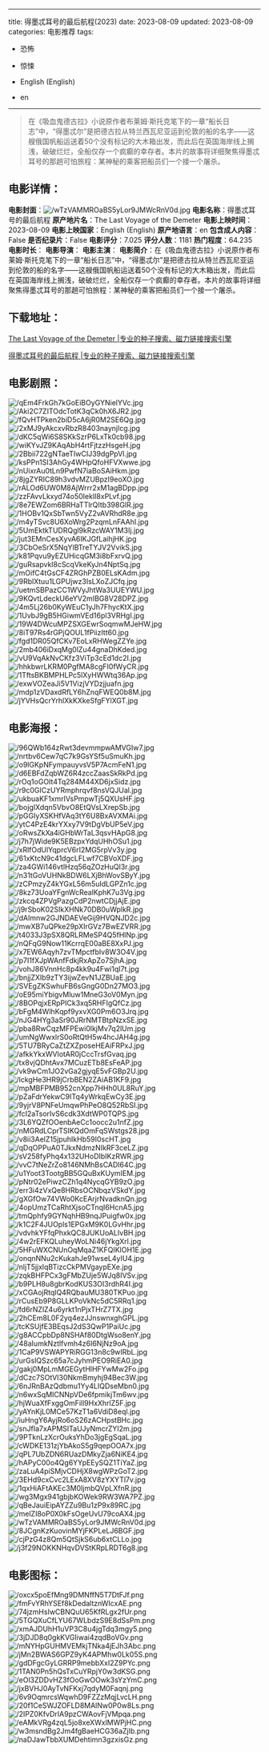 
---
title: 得墨忒耳号的最后航程(2023)
date: 2023-08-09
updated: 2023-08-09
categories: 电影推荐
tags:
- 恐怖
- 惊悚

- English (English)
- en
---


> 在《吸血鬼德古拉》小说原作者布莱姆·斯托克笔下的一章“船长日志”中，“得墨忒尔”是把德古拉从特兰西瓦尼亚运到伦敦的船的名字——这艘俄国帆船运送着50个没有标记的大木箱出发，而此后在英国海岸线上搁浅，破破烂烂，全船仅存一个疯癫的幸存者。本片的故事将详细聚焦得墨忒耳号的那趟可怕旅程：某神秘的乘客把船员们一个接一个屠杀。

## **电影详情**：

**电影封面**：<img src="https://image.tmdb.org/t/p/w200/wTzVAMMROaBS5yLor9JMWcRnV0d.jpg" alt="/wTzVAMMROaBS5yLor9JMWcRnV0d.jpg" title="/wTzVAMMROaBS5yLor9JMWcRnV0d.jpg">
**电影名称**：得墨忒耳号的最后航程
**原产地片名**：The Last Voyage of the Demeter
**电影上映时间**：2023-08-09
**电影上映国家**：English (English)
**原产地语言**：en
**包含成人内容**：False
**是否纪录片**：False
**电影评分**：7.025
**评分人数**：1181
**热门程度**：64.235
**电影时长**：
**电影导演**：
**电影主演**：
**电影简介**：在《吸血鬼德古拉》小说原作者布莱姆·斯托克笔下的一章“船长日志”中，“得墨忒尔”是把德古拉从特兰西瓦尼亚运到伦敦的船的名字——这艘俄国帆船运送着50个没有标记的大木箱出发，而此后在英国海岸线上搁浅，破破烂烂，全船仅存一个疯癫的幸存者。本片的故事将详细聚焦得墨忒耳号的那趟可怕旅程：某神秘的乘客把船员们一个接一个屠杀。

## **下载地址**：
[The Last Voyage of the Demeter |专业的种子搜索、磁力链接搜索引擎](https://movie.amd794.com:2083/?search=The%20Last%20Voyage%20of%20the%20Demeter&ordering=&mode=match_phrase&page_size=10&page=1)

[得墨忒耳号的最后航程 |专业的种子搜索、磁力链接搜索引擎](https://movie.amd794.com:2083/?search=%E5%BE%97%E5%A2%A8%E5%BF%92%E8%80%B3%E5%8F%B7%E7%9A%84%E6%9C%80%E5%90%8E%E8%88%AA%E7%A8%8B&ordering=&mode=match_phrase&page_size=10&page=1)
 

## **电影剧照**：
<img src="https://image.tmdb.org/t/p/original/qEm4FrkGh7kGoEiBOyGYNielYVc.jpg" alt="/qEm4FrkGh7kGoEiBOyGYNielYVc.jpg" title="/qEm4FrkGh7kGoEiBOyGYNielYVc.jpg"><img src="https://image.tmdb.org/t/p/original/Aki2C7ZITOdcTotK3qCk0hX6JR2.jpg" alt="/Aki2C7ZITOdcTotK3qCk0hX6JR2.jpg" title="/Aki2C7ZITOdcTotK3qCk0hX6JR2.jpg"><img src="https://image.tmdb.org/t/p/original/fQvHTPken2biD5cA6jR0M2SE6Qg.jpg" alt="/fQvHTPken2biD5cA6jR0M2SE6Qg.jpg" title="/fQvHTPken2biD5cA6jR0M2SE6Qg.jpg"><img src="https://image.tmdb.org/t/p/original/2xMJ9yAkcxvRbzR8403naynjlcg.jpg" alt="/2xMJ9yAkcxvRbzR8403naynjlcg.jpg" title="/2xMJ9yAkcxvRbzR8403naynjlcg.jpg"><img src="https://image.tmdb.org/t/p/original/dKC5qWi6S8SKkSzrP6LxTk0cb98.jpg" alt="/dKC5qWi6S8SKkSzrP6LxTk0cb98.jpg" title="/dKC5qWi6S8SKkSzrP6LxTk0cb98.jpg"><img src="https://image.tmdb.org/t/p/original/wiKYvJZ9KAqAbH4rtFjtzzHsgeH.jpg" alt="/wiKYvJZ9KAqAbH4rtFjtzzHsgeH.jpg" title="/wiKYvJZ9KAqAbH4rtFjtzzHsgeH.jpg"><img src="https://image.tmdb.org/t/p/original/2Bbii722gNTaeTIwCIJ39dgPpVI.jpg" alt="/2Bbii722gNTaeTIwCIJ39dgPpVI.jpg" title="/2Bbii722gNTaeTIwCIJ39dgPpVI.jpg"><img src="https://image.tmdb.org/t/p/original/ksPPn1SI3AhGy4WHpQfoHFVXwwe.jpg" alt="/ksPPn1SI3AhGy4WHpQfoHFVXwwe.jpg" title="/ksPPn1SI3AhGy4WHpQfoHFVXwwe.jpg"><img src="https://image.tmdb.org/t/p/original/nUixrAu0tLn9PwfN7iaBoSAiHkm.jpg" alt="/nUixrAu0tLn9PwfN7iaBoSAiHkm.jpg" title="/nUixrAu0tLn9PwfN7iaBoSAiHkm.jpg"><img src="https://image.tmdb.org/t/p/original/8jgZYRIC89h3vdvMZUBpzI9eoXO.jpg" alt="/8jgZYRIC89h3vdvMZUBpzI9eoXO.jpg" title="/8jgZYRIC89h3vdvMZUBpzI9eoXO.jpg"><img src="https://image.tmdb.org/t/p/original/rALOd6UW0M8AjWrrr2xM1agBDpp.jpg" alt="/rALOd6UW0M8AjWrrr2xM1agBDpp.jpg" title="/rALOd6UW0M8AjWrrr2xM1agBDpp.jpg"><img src="https://image.tmdb.org/t/p/original/zzFAvvLkxyd74o50IeklI8xPLvf.jpg" alt="/zzFAvvLkxyd74o50IeklI8xPLvf.jpg" title="/zzFAvvLkxyd74o50IeklI8xPLvf.jpg"><img src="https://image.tmdb.org/t/p/original/8e7EWZom6BRHaTTlrQItb398GlR.jpg" alt="/8e7EWZom6BRHaTTlrQItb398GlR.jpg" title="/8e7EWZom6BRHaTTlrQItb398GlR.jpg"><img src="https://image.tmdb.org/t/p/original/1HOBv1QxSbTwn5VyZ2vAVRhdR8e.jpg" alt="/1HOBv1QxSbTwn5VyZ2vAVRhdR8e.jpg" title="/1HOBv1QxSbTwn5VyZ2vAVRhdR8e.jpg"><img src="https://image.tmdb.org/t/p/original/m4yTSvc8U6XoWrg2PzqmLnFAAhI.jpg" alt="/m4yTSvc8U6XoWrg2PzqmLnFAAhI.jpg" title="/m4yTSvc8U6XoWrg2PzqmLnFAAhI.jpg"><img src="https://image.tmdb.org/t/p/original/5UmEktkTUDRQgl9kRzcWAY1M3Ij.jpg" alt="/5UmEktkTUDRQgl9kRzcWAY1M3Ij.jpg" title="/5UmEktkTUDRQgl9kRzcWAY1M3Ij.jpg"><img src="https://image.tmdb.org/t/p/original/jut3EMnCesXyvA6IKJGfLaihjHK.jpg" alt="/jut3EMnCesXyvA6IKJGfLaihjHK.jpg" title="/jut3EMnCesXyvA6IKJGfLaihjHK.jpg"><img src="https://image.tmdb.org/t/p/original/3CbOeSrX5NqYlBTreTYJV2VvikS.jpg" alt="/3CbOeSrX5NqYlBTreTYJV2VvikS.jpg" title="/3CbOeSrX5NqYlBTreTYJV2VvikS.jpg"><img src="https://image.tmdb.org/t/p/original/k81Pqvu9yEZUHicqGM3i8bFxrvQ.jpg" alt="/k81Pqvu9yEZUHicqGM3i8bFxrvQ.jpg" title="/k81Pqvu9yEZUHicqGM3i8bFxrvQ.jpg"><img src="https://image.tmdb.org/t/p/original/guRsapvkl8cScqVkeKyJn4NptSq.jpg" alt="/guRsapvkl8cScqVkeKyJn4NptSq.jpg" title="/guRsapvkl8cScqVkeKyJn4NptSq.jpg"><img src="https://image.tmdb.org/t/p/original/mOifC4tGsCF4ZRGhPZB0ELsKAdm.jpg" alt="/mOifC4tGsCF4ZRGhPZB0ELsKAdm.jpg" title="/mOifC4tGsCF4ZRGhPZB0ELsKAdm.jpg"><img src="https://image.tmdb.org/t/p/original/9RblXtuu1LGPUjwz3IsLXoZJCfq.jpg" alt="/9RblXtuu1LGPUjwz3IsLXoZJCfq.jpg" title="/9RblXtuu1LGPUjwz3IsLXoZJCfq.jpg"><img src="https://image.tmdb.org/t/p/original/uetmSBPazCC1WVyJhtWa3UUEYWU.jpg" alt="/uetmSBPazCC1WVyJhtWa3UUEYWU.jpg" title="/uetmSBPazCC1WVyJhtWa3UUEYWU.jpg"><img src="https://image.tmdb.org/t/p/original/9KQvtLdeckU6eYV2mIBG8V28DPZ.jpg" alt="/9KQvtLdeckU6eYV2mIBG8V28DPZ.jpg" title="/9KQvtLdeckU6eYV2mIBG8V28DPZ.jpg"><img src="https://image.tmdb.org/t/p/original/4m5Lj26b0KyWEuC1yJh7FhycKtX.jpg" alt="/4m5Lj26b0KyWEuC1yJh7FhycKtX.jpg" title="/4m5Lj26b0KyWEuC1yJh7FhycKtX.jpg"><img src="https://image.tmdb.org/t/p/original/1UvbJ9gB5HGiwmVEd16pl3VRHgI.jpg" alt="/1UvbJ9gB5HGiwmVEd16pl3VRHgI.jpg" title="/1UvbJ9gB5HGiwmVEd16pl3VRHgI.jpg"><img src="https://image.tmdb.org/t/p/original/19W4DWcuMPZSXGEwrSoqmwMJeHW.jpg" alt="/19W4DWcuMPZSXGEwrSoqmwMJeHW.jpg" title="/19W4DWcuMPZSXGEwrSoqmwMJeHW.jpg"><img src="https://image.tmdb.org/t/p/original/8iT97Rs4rGPjQOUL1fPiizItt60.jpg" alt="/8iT97Rs4rGPjQOUL1fPiizItt60.jpg" title="/8iT97Rs4rGPjQOUL1fPiizItt60.jpg"><img src="https://image.tmdb.org/t/p/original/fgd1DR05QfCKv7EoLxRHWegZZYe.jpg" alt="/fgd1DR05QfCKv7EoLxRHWegZZYe.jpg" title="/fgd1DR05QfCKv7EoLxRHWegZZYe.jpg"><img src="https://image.tmdb.org/t/p/original/2mb406iDxqMg0lZu44gnaDhKded.jpg" alt="/2mb406iDxqMg0lZu44gnaDhKded.jpg" title="/2mb406iDxqMg0lZu44gnaDhKded.jpg"><img src="https://image.tmdb.org/t/p/original/vU9VqAkNvCKfz3ViTp3cEd1dc2I.jpg" alt="/vU9VqAkNvCKfz3ViTp3cEd1dc2I.jpg" title="/vU9VqAkNvCKfz3ViTp3cEd1dc2I.jpg"><img src="https://image.tmdb.org/t/p/original/hhkbwrLKRM0PgfMA8cgFI0fWyCR.jpg" alt="/hhkbwrLKRM0PgfMA8cgFI0fWyCR.jpg" title="/hhkbwrLKRM0PgfMA8cgFI0fWyCR.jpg"><img src="https://image.tmdb.org/t/p/original/1TftsBKBMPHLPc5lXyHWWtq36Ap.jpg" alt="/1TftsBKBMPHLPc5lXyHWWtq36Ap.jpg" title="/1TftsBKBMPHLPc5lXyHWWtq36Ap.jpg"><img src="https://image.tmdb.org/t/p/original/exwVOZeaJi5V1VizjVYDzjjuafn.jpg" alt="/exwVOZeaJi5V1VizjVYDzjjuafn.jpg" title="/exwVOZeaJi5V1VizjVYDzjjuafn.jpg"><img src="https://image.tmdb.org/t/p/original/mdp1zVDaxdRfLY6hZnqFWEQ0b8M.jpg" alt="/mdp1zVDaxdRfLY6hZnqFWEQ0b8M.jpg" title="/mdp1zVDaxdRfLY6hZnqFWEQ0b8M.jpg"><img src="https://image.tmdb.org/t/p/original/jYVHsQcrYrhlXkKXkeSfgFYlXGT.jpg" alt="/jYVHsQcrYrhlXkKXkeSfgFYlXGT.jpg" title="/jYVHsQcrYrhlXkKXkeSfgFYlXGT.jpg">

## **电影海报**：
<img src="https://image.tmdb.org/t/p/original/96QWb164zRwt3devmmpwAMVGIw7.jpg" alt="/96QWb164zRwt3devmmpwAMVGIw7.jpg" title="/96QWb164zRwt3devmmpwAMVGIw7.jpg"><img src="https://image.tmdb.org/t/p/original/nrtbv6Cew7qC7k9GsYSf5uSmuKh.jpg" alt="/nrtbv6Cew7qC7k9GsYSf5uSmuKh.jpg" title="/nrtbv6Cew7qC7k9GsYSf5uSmuKh.jpg"><img src="https://image.tmdb.org/t/p/original/o9lGKpNFympauyvsV5P7AcmFeN1.jpg" alt="/o9lGKpNFympauyvsV5P7AcmFeN1.jpg" title="/o9lGKpNFympauyvsV5P7AcmFeN1.jpg"><img src="https://image.tmdb.org/t/p/original/d6EBFdZqbWZ6R4zccZaasSkRkPd.jpg" alt="/d6EBFdZqbWZ6R4zccZaasSkRkPd.jpg" title="/d6EBFdZqbWZ6R4zccZaasSkRkPd.jpg"><img src="https://image.tmdb.org/t/p/original/rOq1oGOIt4Tq284M44XD6jxSidz.jpg" alt="/rOq1oGOIt4Tq284M44XD6jxSidz.jpg" title="/rOq1oGOIt4Tq284M44XD6jxSidz.jpg"><img src="https://image.tmdb.org/t/p/original/r9c0GICzUYRmphrqvf8nsVQJUal.jpg" alt="/r9c0GICzUYRmphrqvf8nsVQJUal.jpg" title="/r9c0GICzUYRmphrqvf8nsVQJUal.jpg"><img src="https://image.tmdb.org/t/p/original/ukbuaKF1xmrIVsPmpwTj5QXUsHF.jpg" alt="/ukbuaKF1xmrIVsPmpwTj5QXUsHF.jpg" title="/ukbuaKF1xmrIVsPmpwTj5QXUsHF.jpg"><img src="https://image.tmdb.org/t/p/original/bojgIXdqn5VbvO8EtQVsLXrepSb.jpg" alt="/bojgIXdqn5VbvO8EtQVsLXrepSb.jpg" title="/bojgIXdqn5VbvO8EtQVsLXrepSb.jpg"><img src="https://image.tmdb.org/t/p/original/pGGIyXSKHfVAq3tY6U8BxAVXMAi.jpg" alt="/pGGIyXSKHfVAq3tY6U8BxAVXMAi.jpg" title="/pGGIyXSKHfVAq3tY6U8BxAVXMAi.jpg"><img src="https://image.tmdb.org/t/p/original/ytC4PzE4krYXxy7V9tDgVbUP5eV.jpg" alt="/ytC4PzE4krYXxy7V9tDgVbUP5eV.jpg" title="/ytC4PzE4krYXxy7V9tDgVbUP5eV.jpg"><img src="https://image.tmdb.org/t/p/original/oRwsZkXa4iGHbWrTaL3qsvHApG8.jpg" alt="/oRwsZkXa4iGHbWrTaL3qsvHApG8.jpg" title="/oRwsZkXa4iGHbWrTaL3qsvHApG8.jpg"><img src="https://image.tmdb.org/t/p/original/j7h7jWide9K5EBzpxYdqUHhOSu1.jpg" alt="/j7h7jWide9K5EBzpxYdqUHhOSu1.jpg" title="/j7h7jWide9K5EBzpxYdqUHhOSu1.jpg"><img src="https://image.tmdb.org/t/p/original/xRlfOdUlYqprcV6rI2MG5rpVv3y.jpg" alt="/xRlfOdUlYqprcV6rI2MG5rpVv3y.jpg" title="/xRlfOdUlYqprcV6rI2MG5rpVv3y.jpg"><img src="https://image.tmdb.org/t/p/original/61xKtcN9c41dgcLFLwf7CBVoXDF.jpg" alt="/61xKtcN9c41dgcLFLwf7CBVoXDF.jpg" title="/61xKtcN9c41dgcLFLwf7CBVoXDF.jpg"><img src="https://image.tmdb.org/t/p/original/za4GWi146vtlHzq56qZOzHuQl3r.jpg" alt="/za4GWi146vtlHzq56qZOzHuQl3r.jpg" title="/za4GWi146vtlHzq56qZOzHuQl3r.jpg"><img src="https://image.tmdb.org/t/p/original/n31tGoVUHNkBDW6LXjBhWovSByY.jpg" alt="/n31tGoVUHNkBDW6LXjBhWovSByY.jpg" title="/n31tGoVUHNkBDW6LXjBhWovSByY.jpg"><img src="https://image.tmdb.org/t/p/original/zCPmzyZ4kYGxL56m5uIdLGPZn1c.jpg" alt="/zCPmzyZ4kYGxL56m5uIdLGPZn1c.jpg" title="/zCPmzyZ4kYGxL56m5uIdLGPZn1c.jpg"><img src="https://image.tmdb.org/t/p/original/8kz73UoaYFgnWcRealKphK7u3Vg.jpg" alt="/8kz73UoaYFgnWcRealKphK7u3Vg.jpg" title="/8kz73UoaYFgnWcRealKphK7u3Vg.jpg"><img src="https://image.tmdb.org/t/p/original/zkcq4ZPVgPazgCdP2nwtCDjjAjE.jpg" alt="/zkcq4ZPVgPazgCdP2nwtCDjjAjE.jpg" title="/zkcq4ZPVgPazgCdP2nwtCDjjAjE.jpg"><img src="https://image.tmdb.org/t/p/original/j9rSboK02SIkXHNk70DB0uWplkR.jpg" alt="/j9rSboK02SIkXHNk70DB0uWplkR.jpg" title="/j9rSboK02SIkXHNk70DB0uWplkR.jpg"><img src="https://image.tmdb.org/t/p/original/dAImnw2GJNDAEVeGij9HVQNJD2c.jpg" alt="/dAImnw2GJNDAEVeGij9HVQNJD2c.jpg" title="/dAImnw2GJNDAEVeGij9HVQNJD2c.jpg"><img src="https://image.tmdb.org/t/p/original/mwXB7uQPke29pXIrGVz7BwEZVRR.jpg" alt="/mwXB7uQPke29pXIrGVz7BwEZVRR.jpg" title="/mwXB7uQPke29pXIrGVz7BwEZVRR.jpg"><img src="https://image.tmdb.org/t/p/original/t4033J3pSX8QRLRMeSP4Q5fHlNp.jpg" alt="/t4033J3pSX8QRLRMeSP4Q5fHlNp.jpg" title="/t4033J3pSX8QRLRMeSP4Q5fHlNp.jpg"><img src="https://image.tmdb.org/t/p/original/nQFqG9Now11KcrrqE00aBE8XxPJ.jpg" alt="/nQFqG9Now11KcrrqE00aBE8XxPJ.jpg" title="/nQFqG9Now11KcrrqE00aBE8XxPJ.jpg"><img src="https://image.tmdb.org/t/p/original/x7EW6Aqyh7zvTMpctfbIv8W3O4V.jpg" alt="/x7EW6Aqyh7zvTMpctfbIv8W3O4V.jpg" title="/x7EW6Aqyh7zvTMpctfbIv8W3O4V.jpg"><img src="https://image.tmdb.org/t/p/original/p7I1fXJpWAnfFdkjRxApZo7SjhA.jpg" alt="/p7I1fXJpWAnfFdkjRxApZo7SjhA.jpg" title="/p7I1fXJpWAnfFdkjRxApZo7SjhA.jpg"><img src="https://image.tmdb.org/t/p/original/vohJ86VnnHc8p4kk9u4Fwi1qI7t.jpg" alt="/vohJ86VnnHc8p4kk9u4Fwi1qI7t.jpg" title="/vohJ86VnnHc8p4kk9u4Fwi1qI7t.jpg"><img src="https://image.tmdb.org/t/p/original/bnjjZXIb9zTY3ijwZevN1JZBUaE.jpg" alt="/bnjjZXIb9zTY3ijwZevN1JZBUaE.jpg" title="/bnjjZXIb9zTY3ijwZevN1JZBUaE.jpg"><img src="https://image.tmdb.org/t/p/original/SVEgZKSwhuFB6sGngG0Dn27MO3.jpg" alt="/SVEgZKSwhuFB6sGngG0Dn27MO3.jpg" title="/SVEgZKSwhuFB6sGngG0Dn27MO3.jpg"><img src="https://image.tmdb.org/t/p/original/oE95miYbigvMluw1MneG3oV0Myn.jpg" alt="/oE95miYbigvMluw1MneG3oV0Myn.jpg" title="/oE95miYbigvMluw1MneG3oV0Myn.jpg"><img src="https://image.tmdb.org/t/p/original/8BOPqjxERpPICk3xq5RHFIgQfCz.jpg" alt="/8BOPqjxERpPICk3xq5RHFIgQfCz.jpg" title="/8BOPqjxERpPICk3xq5RHFIgQfCz.jpg"><img src="https://image.tmdb.org/t/p/original/bFgM4WlhKqpf9yxvXG0Pm6O3Jrq.jpg" alt="/bFgM4WlhKqpf9yxvXG0Pm6O3Jrq.jpg" title="/bFgM4WlhKqpf9yxvXG0Pm6O3Jrq.jpg"><img src="https://image.tmdb.org/t/p/original/nJG4HYg3aSr90JRrNMTBtpNzxSE.jpg" alt="/nJG4HYg3aSr90JRrNMTBtpNzxSE.jpg" title="/nJG4HYg3aSr90JRrNMTBtpNzxSE.jpg"><img src="https://image.tmdb.org/t/p/original/pba8RwCqzMFPEwi0lkjMv7q2lUm.jpg" alt="/pba8RwCqzMFPEwi0lkjMv7q2lUm.jpg" title="/pba8RwCqzMFPEwi0lkjMv7q2lUm.jpg"><img src="https://image.tmdb.org/t/p/original/umNgWwxlrS0oRtQtH5w4hcJAH4g.jpg" alt="/umNgWwxlrS0oRtQtH5w4hcJAH4g.jpg" title="/umNgWwxlrS0oRtQtH5w4hcJAH4g.jpg"><img src="https://image.tmdb.org/t/p/original/5TU7BRyCaZtZXZposeHEAiFRPxJ.jpg" alt="/5TU7BRyCaZtZXZposeHEAiFRPxJ.jpg" title="/5TU7BRyCaZtZXZposeHEAiFRPxJ.jpg"><img src="https://image.tmdb.org/t/p/original/afkkYkxWVlotAR0jCccTrsfGvaq.jpg" alt="/afkkYkxWVlotAR0jCccTrsfGvaq.jpg" title="/afkkYkxWVlotAR0jCccTrsfGvaq.jpg"><img src="https://image.tmdb.org/t/p/original/tx8vjQDhtAvx7MCuzETb8EsFeAP.jpg" alt="/tx8vjQDhtAvx7MCuzETb8EsFeAP.jpg" title="/tx8vjQDhtAvx7MCuzETb8EsFeAP.jpg"><img src="https://image.tmdb.org/t/p/original/vk9wCm1JO2vGa2gjyqE5vFGBp2U.jpg" alt="/vk9wCm1JO2vGa2gjyqE5vFGBp2U.jpg" title="/vk9wCm1JO2vGa2gjyqE5vFGBp2U.jpg"><img src="https://image.tmdb.org/t/p/original/lckgHe3HR9jCrbBEN2ZAiAB1KF9.jpg" alt="/lckgHe3HR9jCrbBEN2ZAiAB1KF9.jpg" title="/lckgHe3HR9jCrbBEN2ZAiAB1KF9.jpg"><img src="https://image.tmdb.org/t/p/original/mpMBFPMB952cnXpp7HHh0UL8RuY.jpg" alt="/mpMBFPMB952cnXpp7HHh0UL8RuY.jpg" title="/mpMBFPMB952cnXpp7HHh0UL8RuY.jpg"><img src="https://image.tmdb.org/t/p/original/pZaFdrYekwC9ITq4yWrkqEwCy3E.jpg" alt="/pZaFdrYekwC9ITq4yWrkqEwCy3E.jpg" title="/pZaFdrYekwC9ITq4yWrkqEwCy3E.jpg"><img src="https://image.tmdb.org/t/p/original/9yjrV8PNFeUmqwPhPeO8Q52RbSI.jpg" alt="/9yjrV8PNFeUmqwPhPeO8Q52RbSI.jpg" title="/9yjrV8PNFeUmqwPhPeO8Q52RbSI.jpg"><img src="https://image.tmdb.org/t/p/original/fcI2aTsorIvS6cdk3XdtWP0TQPS.jpg" alt="/fcI2aTsorIvS6cdk3XdtWP0TQPS.jpg" title="/fcI2aTsorIvS6cdk3XdtWP0TQPS.jpg"><img src="https://image.tmdb.org/t/p/original/3L6YQZfOOenbAeCc1oocc2u1nfZ.jpg" alt="/3L6YQZfOOenbAeCc1oocc2u1nfZ.jpg" title="/3L6YQZfOOenbAeCc1oocc2u1nfZ.jpg"><img src="https://image.tmdb.org/t/p/original/nMGRdLCprTSIKQdOmFqSWstgs28.jpg" alt="/nMGRdLCprTSIKQdOmFqSWstgs28.jpg" title="/nMGRdLCprTSIKQdOmFqSWstgs28.jpg"><img src="https://image.tmdb.org/t/p/original/v8ii3AelZ15jpuhIkHb59I0scHT.jpg" alt="/v8ii3AelZ15jpuhIkHb59I0scHT.jpg" title="/v8ii3AelZ15jpuhIkHb59I0scHT.jpg"><img src="https://image.tmdb.org/t/p/original/qDqOPPuA0TJkxNdmzNIkRF3ceLZ.jpg" alt="/qDqOPPuA0TJkxNdmzNIkRF3ceLZ.jpg" title="/qDqOPPuA0TJkxNdmzNIkRF3ceLZ.jpg"><img src="https://image.tmdb.org/t/p/original/sV258fyPhq4x132UHoDIbIKzRWR.jpg" alt="/sV258fyPhq4x132UHoDIbIKzRWR.jpg" title="/sV258fyPhq4x132UHoDIbIKzRWR.jpg"><img src="https://image.tmdb.org/t/p/original/vvC7tNeZrZo8146NMhBsCADl64C.jpg" alt="/vvC7tNeZrZo8146NMhBsCADl64C.jpg" title="/vvC7tNeZrZo8146NMhBsCADl64C.jpg"><img src="https://image.tmdb.org/t/p/original/u1Yoot3TootgBB5GQuBxKUymIEM.jpg" alt="/u1Yoot3TootgBB5GQuBxKUymIEM.jpg" title="/u1Yoot3TootgBB5GQuBxKUymIEM.jpg"><img src="https://image.tmdb.org/t/p/original/pNtr02ePiwzCZh1q4NycqGYB9zO.jpg" alt="/pNtr02ePiwzCZh1q4NycqGYB9zO.jpg" title="/pNtr02ePiwzCZh1q4NycqGYB9zO.jpg"><img src="https://image.tmdb.org/t/p/original/err3i4zVxQe8HRbsOCNbqzVSkdY.jpg" alt="/err3i4zVxQe8HRbsOCNbqzVSkdY.jpg" title="/err3i4zVxQe8HRbsOCNbqzVSkdY.jpg"><img src="https://image.tmdb.org/t/p/original/gXGfOw74VWo0KcEArjrNvadknQn.jpg" alt="/gXGfOw74VWo0KcEArjrNvadknQn.jpg" title="/gXGfOw74VWo0KcEArjrNvadknQn.jpg"><img src="https://image.tmdb.org/t/p/original/4opUmzTCaRhtXjsoCTnqI6HcnA5.jpg" alt="/4opUmzTCaRhtXjsoCTnqI6HcnA5.jpg" title="/4opUmzTCaRhtXjsoCTnqI6HcnA5.jpg"><img src="https://image.tmdb.org/t/p/original/tmQphfy9GYNqhHB9nqJPuigfw0x.jpg" alt="/tmQphfy9GYNqhHB9nqJPuigfw0x.jpg" title="/tmQphfy9GYNqhHB9nqJPuigfw0x.jpg"><img src="https://image.tmdb.org/t/p/original/k1C2F4JUOpls1EPGxM9K0LGvHhr.jpg" alt="/k1C2F4JUOpls1EPGxM9K0LGvHhr.jpg" title="/k1C2F4JUOpls1EPGxM9K0LGvHhr.jpg"><img src="https://image.tmdb.org/t/p/original/vdvhkYFfqPhxkQC8JUKUoALIvBH.jpg" alt="/vdvhkYFfqPhxkQC8JUKUoALIvBH.jpg" title="/vdvhkYFfqPhxkQC8JUKUoALIvBH.jpg"><img src="https://image.tmdb.org/t/p/original/4w2rEFKQLuheyWoLNi46jYkgXrl.jpg" alt="/4w2rEFKQLuheyWoLNi46jYkgXrl.jpg" title="/4w2rEFKQLuheyWoLNi46jYkgXrl.jpg"><img src="https://image.tmdb.org/t/p/original/5HFuWXCNUnOqMqaZ1KFQIKlOH1E.jpg" alt="/5HFuWXCNUnOqMqaZ1KFQIKlOH1E.jpg" title="/5HFuWXCNUnOqMqaZ1KFQIKlOH1E.jpg"><img src="https://image.tmdb.org/t/p/original/onqnNNu2cKukahJe91wseL4yIU4.jpg" alt="/onqnNNu2cKukahJe91wseL4yIU4.jpg" title="/onqnNNu2cKukahJe91wseL4yIU4.jpg"><img src="https://image.tmdb.org/t/p/original/nljT5jjxlqBTizcCkPMVgaypEXe.jpg" alt="/nljT5jjxlqBTizcCkPMVgaypEXe.jpg" title="/nljT5jjxlqBTizcCkPMVgaypEXe.jpg"><img src="https://image.tmdb.org/t/p/original/zqkBHFPCx3gFMbZUje5WJq8IVSv.jpg" alt="/zqkBHFPCx3gFMbZUje5WJq8IVSv.jpg" title="/zqkBHFPCx3gFMbZUje5WJq8IVSv.jpg"><img src="https://image.tmdb.org/t/p/original/b9PLH8u8gbrKodKUS3OI3rdhR4I.jpg" alt="/b9PLH8u8gbrKodKUS3OI3rdhR4I.jpg" title="/b9PLH8u8gbrKodKUS3OI3rdhR4I.jpg"><img src="https://image.tmdb.org/t/p/original/xCGAojRtqlQ4RQbauMU380TKPuo.jpg" alt="/xCGAojRtqlQ4RQbauMU380TKPuo.jpg" title="/xCGAojRtqlQ4RQbauMU380TKPuo.jpg"><img src="https://image.tmdb.org/t/p/original/rCusEb9P8GLLKPoVkNc5dC5RRq1.jpg" alt="/rCusEb9P8GLLKPoVkNc5dC5RRq1.jpg" title="/rCusEb9P8GLLKPoVkNc5dC5RRq1.jpg"><img src="https://image.tmdb.org/t/p/original/fd6rNZlZ4u6yrkt1nPjxTHrZ7TX.jpg" alt="/fd6rNZlZ4u6yrkt1nPjxTHrZ7TX.jpg" title="/fd6rNZlZ4u6yrkt1nPjxTHrZ7TX.jpg"><img src="https://image.tmdb.org/t/p/original/2hCEm8L0F2yq4ezJJnswnxghGPL.jpg" alt="/2hCEm8L0F2yq4ezJJnswnxghGPL.jpg" title="/2hCEm8L0F2yq4ezJJnswnxghGPL.jpg"><img src="https://image.tmdb.org/t/p/original/tcKSUjfE3BEqsJ2dS3QwP1PaiUc.jpg" alt="/tcKSUjfE3BEqsJ2dS3QwP1PaiUc.jpg" title="/tcKSUjfE3BEqsJ2dS3QwP1PaiUc.jpg"><img src="https://image.tmdb.org/t/p/original/g8ACCpbDp8NSHAf80DtgWso8enY.jpg" alt="/g8ACCpbDp8NSHAf80DtgWso8enY.jpg" title="/g8ACCpbDp8NSHAf80DtgWso8enY.jpg"><img src="https://image.tmdb.org/t/p/original/48aIumkNztlfvmh4z6I6NjNz9oA.jpg" alt="/48aIumkNztlfvmh4z6I6NjNz9oA.jpg" title="/48aIumkNztlfvmh4z6I6NjNz9oA.jpg"><img src="https://image.tmdb.org/t/p/original/1CaP9VSWAPYRiRGG13n8c9wIRbL.jpg" alt="/1CaP9VSWAPYRiRGG13n8c9wIRbL.jpg" title="/1CaP9VSWAPYRiRGG13n8c9wIRbL.jpg"><img src="https://image.tmdb.org/t/p/original/urGslQSzc65a7cJyhmPEO9RiEA0.jpg" alt="/urGslQSzc65a7cJyhmPEO9RiEA0.jpg" title="/urGslQSzc65a7cJyhmPEO9RiEA0.jpg"><img src="https://image.tmdb.org/t/p/original/gakj0MpLmMGEGytHlHFYwMw2Fo.jpg" alt="/gakj0MpLmMGEGytHlHFYwMw2Fo.jpg" title="/gakj0MpLmMGEGytHlHFYwMw2Fo.jpg"><img src="https://image.tmdb.org/t/p/original/dCzc7SOtVI30NkmBmyhj94Bec3W.jpg" alt="/dCzc7SOtVI30NkmBmyhj94Bec3W.jpg" title="/dCzc7SOtVI30NkmBmyhj94Bec3W.jpg"><img src="https://image.tmdb.org/t/p/original/6nJRnBAzQdbmu1Yy4LIQDseMbn0.jpg" alt="/6nJRnBAzQdbmu1Yy4LIQDseMbn0.jpg" title="/6nJRnBAzQdbmu1Yy4LIQDseMbn0.jpg"><img src="https://image.tmdb.org/t/p/original/n6wxSqMICNNpVDe6fpmikjTm6wv.jpg" alt="/n6wxSqMICNNpVDe6fpmikjTm6wv.jpg" title="/n6wxSqMICNNpVDe6fpmikjTm6wv.jpg"><img src="https://image.tmdb.org/t/p/original/hjWuaXfFxggOmFill9HxXhrlZ5F.jpg" alt="/hjWuaXfFxggOmFill9HxXhrlZ5F.jpg" title="/hjWuaXfFxggOmFill9HxXhrlZ5F.jpg"><img src="https://image.tmdb.org/t/p/original/yAYnKjL0MCe57KzT1a6VdiD8eql.jpg" alt="/yAYnKjL0MCe57KzT1a6VdiD8eql.jpg" title="/yAYnKjL0MCe57KzT1a6VdiD8eql.jpg"><img src="https://image.tmdb.org/t/p/original/iuHngY6AyjRo6oS26zACHpstBHc.jpg" alt="/iuHngY6AyjRo6oS26zACHpstBHc.jpg" title="/iuHngY6AyjRo6oS26zACHpstBHc.jpg"><img src="https://image.tmdb.org/t/p/original/snJfIa7xAPMSITaUJyNmcrZYI2m.jpg" alt="/snJfIa7xAPMSITaUJyNmcrZYI2m.jpg" title="/snJfIa7xAPMSITaUJyNmcrZYI2m.jpg"><img src="https://image.tmdb.org/t/p/original/9PTknLzXcrOuksYhDo3jgEgSqaL.jpg" alt="/9PTknLzXcrOuksYhDo3jgEgSqaL.jpg" title="/9PTknLzXcrOuksYhDo3jgEgSqaL.jpg"><img src="https://image.tmdb.org/t/p/original/cWDKE131zjYbAkoS5g9qepOOA7x.jpg" alt="/cWDKE131zjYbAkoS5g9qepOOA7x.jpg" title="/cWDKE131zjYbAkoS5g9qepOOA7x.jpg"><img src="https://image.tmdb.org/t/p/original/qPL7UbZDN6RUazDMkyZja6NiKE4.jpg" alt="/qPL7UbZDN6RUazDMkyZja6NiKE4.jpg" title="/qPL7UbZDN6RUazDMkyZja6NiKE4.jpg"><img src="https://image.tmdb.org/t/p/original/hAPyC00o4Qg6YYpEEySQZ1TiYaZ.jpg" alt="/hAPyC00o4Qg6YYpEEySQZ1TiYaZ.jpg" title="/hAPyC00o4Qg6YYpEEySQZ1TiYaZ.jpg"><img src="https://image.tmdb.org/t/p/original/zaLuA4piSMjvCDHjX8wgWPzGoT2.jpg" alt="/zaLuA4piSMjvCDHjX8wgWPzGoT2.jpg" title="/zaLuA4piSMjvCDHjX8wgWPzGoT2.jpg"><img src="https://image.tmdb.org/t/p/original/3EHd9cxCvc2LExA8XV8zYXYTl7v.jpg" alt="/3EHd9cxCvc2LExA8XV8zYXYTl7v.jpg" title="/3EHd9cxCvc2LExA8XV8zYXYTl7v.jpg"><img src="https://image.tmdb.org/t/p/original/1qxHiAFtAKEc3M0IjmbQVpLXfnR.jpg" alt="/1qxHiAFtAKEc3M0IjmbQVpLXfnR.jpg" title="/1qxHiAFtAKEc3M0IjmbQVpLXfnR.jpg"><img src="https://image.tmdb.org/t/p/original/wg3Mgx941gbjbKOWek9RW3WA7PZ.jpg" alt="/wg3Mgx941gbjbKOWek9RW3WA7PZ.jpg" title="/wg3Mgx941gbjbKOWek9RW3WA7PZ.jpg"><img src="https://image.tmdb.org/t/p/original/qBeJauiEipAYZZu9Bu1zP9x89RC.jpg" alt="/qBeJauiEipAYZZu9Bu1zP9x89RC.jpg" title="/qBeJauiEipAYZZu9Bu1zP9x89RC.jpg"><img src="https://image.tmdb.org/t/p/original/melZI8oP0X0kFsOgeUvU79coAX4.jpg" alt="/melZI8oP0X0kFsOgeUvU79coAX4.jpg" title="/melZI8oP0X0kFsOgeUvU79coAX4.jpg"><img src="https://image.tmdb.org/t/p/original/wTzVAMMROaBS5yLor9JMWcRnV0d.jpg" alt="/wTzVAMMROaBS5yLor9JMWcRnV0d.jpg" title="/wTzVAMMROaBS5yLor9JMWcRnV0d.jpg"><img src="https://image.tmdb.org/t/p/original/8JCgnKzKuovinMYjFKPLeLJ6BGF.jpg" alt="/8JCgnKzKuovinMYjFKPLeLJ6BGF.jpg" title="/8JCgnKzKuovinMYjFKPLeLJ6BGF.jpg"><img src="https://image.tmdb.org/t/p/original/cjPzG4z8Qm5QtSjkS6ub6xtCLLo.jpg" alt="/cjPzG4z8Qm5QtSjkS6ub6xtCLLo.jpg" title="/cjPzG4z8Qm5QtSjkS6ub6xtCLLo.jpg"><img src="https://image.tmdb.org/t/p/original/j3f29NOKKNHqvDVStKRpLRDT6g8.jpg" alt="/j3f29NOKKNHqvDVStKRpLRDT6g8.jpg" title="/j3f29NOKKNHqvDVStKRpLRDT6g8.jpg">

## **电影图标**：
<img src="https://image.tmdb.org/t/p/original/oxcx5poEfMng9DMNffN5T7DtFJf.png" alt="/oxcx5poEfMng9DMNffN5T7DtFJf.png" title="/oxcx5poEfMng9DMNffN5T7DtFJf.png"><img src="https://image.tmdb.org/t/p/original/fmFvYRhYSEf8kDedaltznWIcxAE.png" alt="/fmFvYRhYSEf8kDedaltznWIcxAE.png" title="/fmFvYRhYSEf8kDedaltznWIcxAE.png"><img src="https://image.tmdb.org/t/p/original/74jzmHsIwCBNQuU65KfRLgx2fUr.png" alt="/74jzmHsIwCBNQuU65KfRLgx2fUr.png" title="/74jzmHsIwCBNQuU65KfRLgx2fUr.png"><img src="https://image.tmdb.org/t/p/original/5TGQXuCfLYU67WLbdzS9E8dSsPm.png" alt="/5TGQXuCfLYU67WLbdzS9E8dSsPm.png" title="/5TGQXuCfLYU67WLbdzS9E8dSsPm.png"><img src="https://image.tmdb.org/t/p/original/xmAJDUhH1uVP3C8u4jgTdq3mgy5.png" alt="/xmAJDUhH1uVP3C8u4jgTdq3mgy5.png" title="/xmAJDUhH1uVP3C8u4jgTdq3mgy5.png"><img src="https://image.tmdb.org/t/p/original/3jDJD8q0gkKVGliwai4zqdBoVGv.png" alt="/3jDJD8q0gkKVGliwai4zqdBoVGv.png" title="/3jDJD8q0gkKVGliwai4zqdBoVGv.png"><img src="https://image.tmdb.org/t/p/original/mNYHpGUHMVEMkjTNka4jEJh3Abc.png" alt="/mNYHpGUHMVEMkjTNka4jEJh3Abc.png" title="/mNYHpGUHMVEMkjTNka4jEJh3Abc.png"><img src="https://image.tmdb.org/t/p/original/jMn2BWAS6GPZ9yK4APMhw0Lk05S.png" alt="/jMn2BWAS6GPZ9yK4APMhw0Lk05S.png" title="/jMn2BWAS6GPZ9yK4APMhw0Lk05S.png"><img src="https://image.tmdb.org/t/p/original/gdDFgcGyLGRRP9mebbXxI2Z9PYc.png" alt="/gdDFgcGyLGRRP9mebbXxI2Z9PYc.png" title="/gdDFgcGyLGRRP9mebbXxI2Z9PYc.png"><img src="https://image.tmdb.org/t/p/original/1TAN0Pn5hQsTxCuYRpjY0w3dKSG.png" alt="/1TAN0Pn5hQsTxCuYRpjY0w3dKSG.png" title="/1TAN0Pn5hQsTxCuYRpjY0w3dKSG.png"><img src="https://image.tmdb.org/t/p/original/eOl3ZDDvHZ3fOoGwOOwk3sYzYmC.png" alt="/eOl3ZDDvHZ3fOoGwOOwk3sYzYmC.png" title="/eOl3ZDDvHZ3fOoGwOOwk3sYzYmC.png"><img src="https://image.tmdb.org/t/p/original/jxBVHJ0AyTvNFKxj7qdyM0Faqnj.png" alt="/jxBVHJ0AyTvNFKxj7qdyM0Faqnj.png" title="/jxBVHJ0AyTvNFKxj7qdyM0Faqnj.png"><img src="https://image.tmdb.org/t/p/original/6v9OqmrcsWqwhD9FZZzMqjLvcLH.png" alt="/6v9OqmrcsWqwhD9FZZzMqjLvcLH.png" title="/6v9OqmrcsWqwhD9FZZzMqjLvcLH.png"><img src="https://image.tmdb.org/t/p/original/20f1CeSWJZOFLD8MAlNw0P0w8Ls.png" alt="/20f1CeSWJZOFLD8MAlNw0P0w8Ls.png" title="/20f1CeSWJZOFLD8MAlNw0P0w8Ls.png"><img src="https://image.tmdb.org/t/p/original/2IPZ0KfvDrIA9pzCWAovFjVMpqa.png" alt="/2IPZ0KfvDrIA9pzCWAovFjVMpqa.png" title="/2IPZ0KfvDrIA9pzCWAovFjVMpqa.png"><img src="https://image.tmdb.org/t/p/original/eAMkVRg4zqL5jo8xeXWxlMWPjHC.png" alt="/eAMkVRg4zqL5jo8xeXWxlMWPjHC.png" title="/eAMkVRg4zqL5jo8xeXWxlMWPjHC.png"><img src="https://image.tmdb.org/t/p/original/w3msndBg2Jm4fgBaeHCG36aZjIb.png" alt="/w3msndBg2Jm4fgBaeHCG36aZjIb.png" title="/w3msndBg2Jm4fgBaeHCG36aZjIb.png"><img src="https://image.tmdb.org/t/p/original/naDJawTbbXUMDehtimn3gzxisGz.png" alt="/naDJawTbbXUMDehtimn3gzxisGz.png" title="/naDJawTbbXUMDehtimn3gzxisGz.png">
